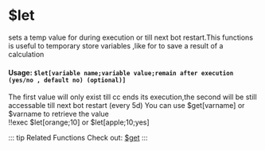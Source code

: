 # $let
sets a temp value for during execution or till next bot restart.This functions is useful to temporary store variables ,like for to save a result of a calculation

#### Usage: `$let[variable name;variable value;remain after execution (yes/no , default no) (optional)]`
The first value will only exist till cc ends its execution,the second will be still accessable till next bot restart (every 5d)
You can use $get[varname] or $varname to retrieve the value
<br/>
<discord-messages>
	<discord-message :bot="false" role-color="#ffcc9a" author="Member">
		!!exec $let[orange;10] or $let[apple;10;yes]
	</discord-message>
</discord-messages>


::: tip Related Functions
Check out: [$get](../Variables/get.md)
:::

